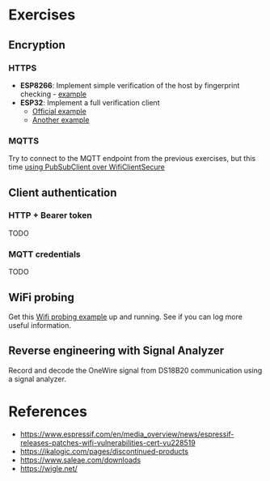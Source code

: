 # Exercises

## Encryption
### HTTPS
* **ESP8266**: Implement simple verification of the host by fingerprint checking - [example](https://github.com/esp8266/Arduino/blob/master/libraries/ESP8266WiFi/examples/HTTPSRequest/HTTPSRequest.ino)
* **ESP32**: Implement a full verification client
    * [Official example](https://github.com/espressif/arduino-esp32/blob/master/libraries/WiFiClientSecure/examples/WiFiClientSecure/WiFiClientSecure.ino)
    * [Another example](http://www.iotsharing.com/2017/08/how-to-use-https-in-arduino-esp32.html)
    
### MQTTS
Try to connect to the MQTT endpoint from the previous exercises, but this time [using PubSubClient over WifiClientSecure](http://www.iotsharing.com/2017/08/how-to-use-esp32-mqtts-with-mqtts-mosquitto-broker-tls-ssl.html)

## Client authentication
### HTTP + Bearer token
TODO
### MQTT credentials
TODO

## WiFi probing
Get this [Wifi probing example](https://github.com/pgenevski/esp8266-sniffer/tree/3df0334b316d9b6e6e36d46792ed9e8a8a8ccc52) up and running. See if you can log more useful information.

## Reverse engineering with Signal Analyzer
Record and decode the OneWire signal from DS18B20 communication using a signal analyzer.

# References
* https://www.espressif.com/en/media_overview/news/espressif-releases-patches-wifi-vulnerabilities-cert-vu228519
* https://ikalogic.com/pages/discontinued-products
* https://www.saleae.com/downloads
* https://wigle.net/
